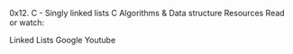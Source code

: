 0x12. C - Singly linked lists
C
Algorithms & Data structure
Resources
Read or watch:

Linked Lists
Google
Youtube
